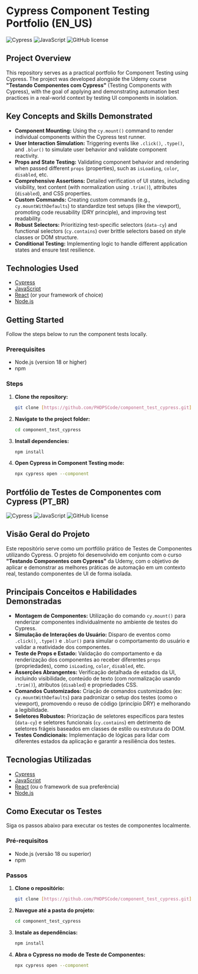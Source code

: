 
# Cypress Component Testing Portfolio (EN_US)

![Cypress](https://img.shields.io/badge/Cypress-%3E13.0-blue?logo=cypress)
![JavaScript](https://img.shields.io/badge/JavaScript-ES6%2B-yellow?logo=javascript)
![GitHub license](https://img.shields.io/badge/license-MIT-blue.svg)

## Project Overview

This repository serves as a practical portfolio for Component Testing using Cypress. The project was developed alongside the Udemy course **"Testando Componentes com Cypress"** (Testing Components with Cypress), with the goal of applying and demonstrating automation best practices in a real-world context by testing UI components in isolation.

## Key Concepts and Skills Demonstrated

* **Component Mounting:** Using the `cy.mount()` command to render individual components within the Cypress test runner.
* **User Interaction Simulation:** Triggering events like `.click()`, `.type()`, and `.blur()` to simulate user behavior and validate component reactivity.
* **Props and State Testing:** Validating component behavior and rendering when passed different `props` (properties), such as `isLoading`, `color`, `disabled`, etc.
* **Comprehensive Assertions:** Detailed verification of UI states, including visibility, text content (with normalization using `.trim()`), attributes (`disabled`), and CSS properties.
* **Custom Commands:** Creating custom commands (e.g., `cy.mountWithDefaults`) to standardize test setups (like the viewport), promoting code reusability (DRY principle), and improving test readability.
* **Robust Selectors:** Prioritizing test-specific selectors (`data-cy`) and functional selectors (`cy.contains`) over brittle selectors based on style classes or DOM structure.
* **Conditional Testing:** Implementing logic to handle different application states and ensure test resilience.

## Technologies Used

* [Cypress](https://www.cypress.io/)
* [JavaScript](https://developer.mozilla.org/en-US/docs/Web/JavaScript)
* [React](https://react.dev/) (or your framework of choice)
* [Node.js](https://nodejs.org/en)

## Getting Started

Follow the steps below to run the component tests locally.

### Prerequisites

* Node.js (version 18 or higher)
* npm

### Steps

1.  **Clone the repository:**
    ```bash
    git clone [https://github.com/PHDPSCode/component_test_cypress.git](https://github.com/PHDPSCode/component_test_cypress.git)
    ```

2.  **Navigate to the project folder:**
    ```bash
    cd component_test_cypress
    ```

3.  **Install dependencies:**
    ```bash
    npm install
    ```

4.  **Open Cypress in Component Testing mode:**
    ```bash
    npx cypress open --component
    ```






## Portfólio de Testes de Componentes com Cypress (PT_BR)

![Cypress](https://img.shields.io/badge/Cypress-%3E13.0-blue?logo=cypress)
![JavaScript](https://img.shields.io/badge/JavaScript-ES6%2B-yellow?logo=javascript)
![GitHub license](https://img.shields.io/badge/license-MIT-blue.svg)

## Visão Geral do Projeto

Este repositório serve como um portfólio prático de Testes de Componentes utilizando Cypress. O projeto foi desenvolvido em conjunto com o curso **"Testando Componentes com Cypress"** da Udemy, com o objetivo de aplicar e demonstrar as melhores práticas de automação em um contexto real, testando componentes de UI de forma isolada.

## Principais Conceitos e Habilidades Demonstradas

* **Montagem de Componentes:** Utilização do comando `cy.mount()` para renderizar componentes individualmente no ambiente de testes do Cypress.
* **Simulação de Interações do Usuário:** Disparo de eventos como `.click()`, `.type()` e `.blur()` para simular o comportamento do usuário e validar a reatividade dos componentes.
* **Teste de Props e Estado:** Validação do comportamento e da renderização dos componentes ao receber diferentes `props` (propriedades), como `isLoading`, `color`, `disabled`, etc.
* **Asserções Abrangentes:** Verificação detalhada de estados da UI, incluindo visibilidade, conteúdo de texto (com normalização usando `.trim()`), atributos (`disabled`) e propriedades CSS.
* **Comandos Customizados:** Criação de comandos customizados (ex: `cy.mountWithDefaults`) para padronizar o setup dos testes (como o viewport), promovendo o reuso de código (princípio DRY) e melhorando a legibilidade.
* **Seletores Robustos:** Priorização de seletores específicos para testes (`data-cy`) e seletores funcionais (`cy.contains`) em detrimento de seletores frágeis baseados em classes de estilo ou estrutura do DOM.
* **Testes Condicionais:** Implementação de lógicas para lidar com diferentes estados da aplicação e garantir a resiliência dos testes.

## Tecnologias Utilizadas

* [Cypress](https://www.cypress.io/)
* [JavaScript](https://developer.mozilla.org/en-US/docs/Web/JavaScript)
* [React](https://react.dev/) (ou o framework de sua preferência)
* [Node.js](https://nodejs.org/en)

## Como Executar os Testes

Siga os passos abaixo para executar os testes de componentes localmente.

### Pré-requisitos

* Node.js (versão 18 ou superior)
* npm

### Passos

1.  **Clone o repositório:**
    ```bash
    git clone [https://github.com/PHDPSCode/component_test_cypress.git](https://github.com/PHDPSCode/component_test_cypress.git)
    ```

2.  **Navegue até a pasta do projeto:**
    ```bash
    cd component_test_cypress
    ```

3.  **Instale as dependências:**
    ```bash
    npm install
    ```

4.  **Abra o Cypress no modo de Teste de Componentes:**
    ```bash
    npx cypress open --component
    ```
